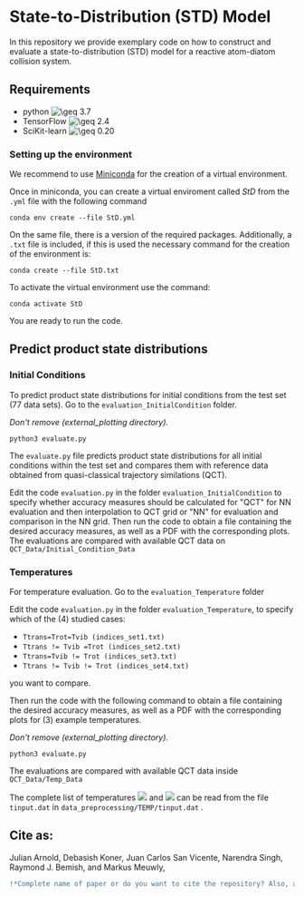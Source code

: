 #  State-to-Distribution (STD) Model

In this repository we provide exemplary code on how to construct and evaluate a state-to-distribution (STD) model for a reactive atom-diatom collision system.

## Requirements

- python <img src="https://latex.codecogs.com/svg.image?\geq&space;" title="\geq " /> 3.7
- TensorFlow <img src="https://latex.codecogs.com/svg.image?\geq&space;" title="\geq " /> 2.4
- SciKit-learn <img src="https://latex.codecogs.com/svg.image?\geq&space;" title="\geq " /> 0.20

### Setting up the environment

We recommend to use [ Miniconda](https://docs.conda.io/projects/conda/en/latest/user-guide/install/download.html) for the creation of a virtual environment. 

Once in miniconda, you can create a virtual enviroment called *StD* from the `.yml` file with the following command

``` 
conda env create --file StD.yml
```
 
On the same file, there is a version of the required packages. Additionally, a `.txt` file is included, if this is used the necessary command for the creation of the environment is:

```
conda create --file StD.txt 
```

To activate the virtual environment use the command:

```
conda activate StD
```

You are ready to run the code.

## Predict product state distributions

### Initial Conditions

To predict product state distributions for initial conditions from the test set (77 data sets).  Go to the `evaluation_InitialCondition` folder.

*Don't remove (external_plotting directory).* 


```
python3 evaluate.py 
```


The `evaluate.py` file predicts product state distributions for all initial conditions within the test set and compares them with reference data obtained from quasi-classical trajectory similations (QCT).

Edit the code `evaluation.py` in the folder `evaluation_InitialCondition` to specify whether accuracy measures should be calculated for "QCT" for NN evaluation and then interpolation to QCT grid or "NN" for evaluation and comparison in the NN grid.  Then run the code to obtain a file containing the desired accuracy measures, as well as a PDF with the corresponding plots.  The evaluations are compared with available QCT data  on `QCT_Data/Initial_Condition_Data`

### Temperatures

For temperature evaluation.  Go to the `evaluation_Temperature` folder

Edit the code `evaluation.py` in the folder `evaluation_Temperature`, to specify which of the (4) studied cases:

 - `Ttrans=Trot=Tvib (indices_set1.txt)`
 - `Ttrans != Tvib =Trot (indices_set2.txt)`
 - `Ttrans=Tvib != Trot (indices_set3.txt)` 
 - `Ttrans != Tvib != Trot (indices_set4.txt)` 
 
 you want to compare.

Then run the code with the following command to obtain a file containing the desired accuracy measures, as well as a PDF with the corresponding plots for (3) example temperatures. 


*Don't remove (external_plotting directory).* 

```
python3 evaluate.py
```
The evaluations are compared with available QCT data inside `QCT_Data/Temp_Data`

The complete list of temperatures <img src="https://render.githubusercontent.com/render/math?math=T_{rot}"> and <img src="https://render.githubusercontent.com/render/math?math=T_{vib}"> can be read from the file `tinput.dat` in `data_preprocessing/TEMP/tinput.dat` .


## Cite as: 
 
 Julian Arnold, Debasish Koner, Juan Carlos San Vicente, Narendra Singh, Raymond J. Bemish, and Markus Meuwly,
 ```diff
 !*Complete name of paper or do you want to cite the repository? Also, add an email or responsable*
 ```
